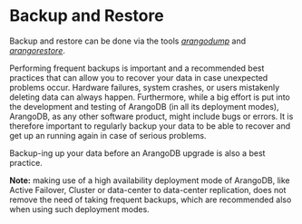 Backup and Restore
==================

Backup and restore can be done via the tools [_arangodump_](../Administration/arangodump.md)
and [_arangorestore_](../Administration/arangorestore.md).

Performing frequent backups is important and a recommended best practices that can allow you to recover your data in case unexpected problems occur. Hardware failures, system crashes, or users mistakenly deleting data can always happen. Furthermore, while a big effort is put into the development and testing of ArangoDB (in all its deployment modes), ArangoDB, as any other software product, might include bugs or errors. It is therefore important to regularly backup your data to be able to recover and get up an running again in case of serious problems.

Backup-ing up your data before an ArangoDB upgrade is also a best practice.

**Note:** making use of a high availability deployment mode of ArangoDB, like Active Failover, Cluster or data-center to data-center replication, does not remove the need of taking frequent backups, which are recommended also when using such deployment modes.

<!-- Offline dumps -->

<!-- Hot backups  -->

<!-- Cluster -->
